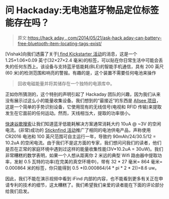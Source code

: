 # 问 Hackaday:无电池蓝牙物品定位标签能存在吗？

> 原文:[https://hack aday . com/2014/05/21/ask-hack aday-can-battery-free-bluetooth-item-locating-tags-exist/](https://hackaday.com/2014/05/21/ask-hackaday-can-battery-free-bluetooth-item-locating-tags-exist/)

[Vishak]向我们透露了关于[I find Kickstarter 活动](https://www.kickstarter.com/projects/yuansong84/ifind-the-worlds-first-battery-free-item-locating)的消息，这是一个 1.25×1.06×0.09 英寸(32×27×2.4 毫米)的标签，可以贴在你日常生活中可能会丢失的任何东西上。该设备与支持蓝牙低能耗(BLE)的智能手机通信，具有 200 英尺(60 米)的检测范围和响亮的警报。有趣的是，这个装置不需要任何电池来操作

> 回收电磁能量并将其储存在一个独特的电源库中。

正如你所猜测的，这个特别的声明引起了 Hackaday 团队的兴趣，因为我们从来没有展示过这么小的能量收集设备。我们想到的“最接近”的东西是 [Allsee 项目](http://hackaday.com/2014/04/15/extracting-gesture-information-from-existing-wireless-signals/)，这是一个简单的手势识别设备，它使用现有的无线信号(电视和 RFID 传输)来提取发生在它面前的任何运动。然而，天线相当大，提取的功率很小。

[快速谷歌搜索](https://www.google.ch/search?q=ble+power+consumption)让我们知道蓝牙低能耗解决方案通常消耗大约 10uA @ ~3V 的空闲电流。(非常)成功的 [Sticknfind 活动](https://www.indiegogo.com/projects/sticknfind-bluetooth-powered-ultra-small-location-stickers/x/470367)推广了相同的电池供电产品，声称使用 CR2016 电池和 100 英尺范围可自主运行一年，导致约 90mAh/24/30.5/12 = 10.2uA 的空闲电流。由于我们不是这方面的专家，我们想问问我们的读者，他们是否在正常的家庭环境中遇到过这样的能量收集性能(3V*10.2uA = 30uW)。我们非常糟糕的数学表明，如果一个人想从距离你 2 米远的典型 Wifi 路由器中提取功率，发射 0.5 瓦特的功率(在完美的真空环境中)，带有 32 * 27 毫米= 864 毫米= 0.000864 米的标签，你只能得到 0.5 *(0.000864/(4 * pi * 2 * 2))=8.6 uw。

因此，我们不能在演示视频中看到 iFind 内部的内容，也不能看到更多有关正在申请专利的技术的细节，这太糟糕了。我们希望我们亲爱的读者能在下面的评论部分给我们启发。